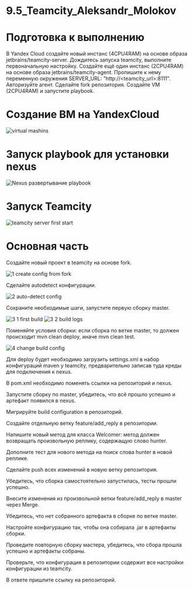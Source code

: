 # 9.5_Teamcity_Aleksandr_Molokov

# Подготовка к выполнению
В Yandex Cloud создайте новый инстанс (4CPU4RAM) на основе образа jetbrains/teamcity-server.
Дождитесь запуска teamcity, выполните первоначальную настройку.
Создайте ещё один инстанс (2CPU4RAM) на основе образа jetbrains/teamcity-agent. Пропишите к нему переменную окружения SERVER_URL: "http://<teamcity_url>:8111".
Авторизуйте агент.
Сделайте fork репозитория.
Создайте VM (2CPU4RAM) и запустите playbook.

# Создание ВМ на YandexCloud

![virtual mashins](https://user-images.githubusercontent.com/109212419/224479017-0a169ba5-a4ca-4283-a158-8110eb8757cb.jpg)

# Запуск playbook для установки nexus

![Nexus развертывание playbook](https://user-images.githubusercontent.com/109212419/224479058-1ffa9d87-89b8-43e3-8566-c8bd8dd69765.jpg)

# Запуск Teamcity

![teamcity server first start](https://user-images.githubusercontent.com/109212419/224479083-305e8afa-44bf-4d11-a998-3103808a883f.jpg)


# Основная часть
Создайте новый проект в teamcity на основе fork.

![1 create config from fork](https://user-images.githubusercontent.com/109212419/224479917-2acfb4a3-0c4d-4716-8ead-399d2e70dc93.jpg)

Сделайте autodetect конфигурации.

![2 auto-detect config](https://user-images.githubusercontent.com/109212419/224480102-8a9b867a-a616-4e26-8491-839e593e6892.jpg)

Сохраните необходимые шаги, запустите первую сборку master.

![3 1 first build](https://user-images.githubusercontent.com/109212419/224481018-25c45601-486d-498c-a12b-0bd2db5e0e46.jpg)
![3 2 build logs](https://user-images.githubusercontent.com/109212419/224481028-3ab36c24-be16-40e5-857d-02aa00f7c340.jpg)

Поменяйте условия сборки: если сборка по ветке master, то должен происходит mvn clean deploy, иначе mvn clean test.

![4 change build config](https://user-images.githubusercontent.com/109212419/224481508-05352fc3-b36e-4698-8882-27efae4f5fa6.jpg)

Для deploy будет необходимо загрузить settings.xml в набор конфигураций maven у teamcity, предварительно записав туда креды для подключения к nexus.



В pom.xml необходимо поменять ссылки на репозиторий и nexus.


Запустите сборку по master, убедитесь, что всё прошло успешно и артефакт появился в nexus.


Мигрируйте build configuration в репозиторий.


Создайте отдельную ветку feature/add_reply в репозитории.


Напишите новый метод для класса Welcomer: метод должен возвращать произвольную реплику, содержащую слово hunter.


Дополните тест для нового метода на поиск слова hunter в новой реплике.


Сделайте push всех изменений в новую ветку репозитория.


Убедитесь, что сборка самостоятельно запустилась, тесты прошли успешно.


Внесите изменения из произвольной ветки feature/add_reply в master через Merge.


Убедитесь, что нет собранного артефакта в сборке по ветке master.


Настройте конфигурацию так, чтобы она собирала .jar в артефакты сборки.


Проведите повторную сборку мастера, убедитесь, что сбора прошла успешно и артефакты собраны.


Проверьте, что конфигурация в репозитории содержит все настройки конфигурации из teamcity.


В ответе пришлите ссылку на репозиторий.

